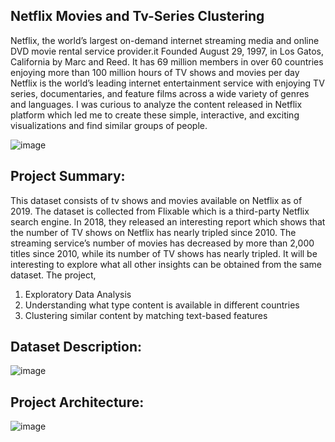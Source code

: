 ## Netflix Movies and Tv-Series Clustering

Netflix, the world’s largest on-demand internet streaming media and online DVD movie rental service provider.it Founded August 29, 1997, in Los Gatos, California by Marc and Reed. It has 69 million members in over 60 countries enjoying more than 100 million hours of TV shows and movies per day Netflix is the world’s leading internet entertainment service with enjoying TV series, documentaries, and feature films across a wide variety of genres and languages. I was curious to analyze the content released in Netflix platform which led me to create these simple, interactive, and exciting visualizations and find similar groups of people.

![image](https://github.com/sahil-kishor/Netflix-Movies-and-Tv-Series-Clustering/assets/159517524/6801e807-d430-4c45-a39b-7acc54955c68)

## Project Summary: 

This dataset consists of tv shows and movies available on Netflix as of 2019. The dataset is collected from Flixable which is a third-party Netflix search engine. In 2018, they released an interesting report which shows that the number of TV shows on Netflix has nearly tripled since 2010. The streaming service’s number of movies has decreased by more than 2,000 titles since 2010, while its number of TV shows has nearly tripled. It will be interesting to explore what all other insights can be obtained from the same dataset. The project,

1. Exploratory Data Analysis
2. Understanding what type content is available in different countries
3. Clustering similar content by matching text-based features

## Dataset Description:

![image](https://github.com/sahil-kishor/Netflix-Movies-and-Tv-Series-Clustering/assets/159517524/995c4ae1-9953-4745-9a4a-0f4d4bd32711)

## Project Architecture:

![image](https://github.com/sahil-kishor/Netflix-Movies-and-Tv-Series-Clustering/assets/159517524/b0b9b271-59f6-4bda-9829-30f95f1507b8)


